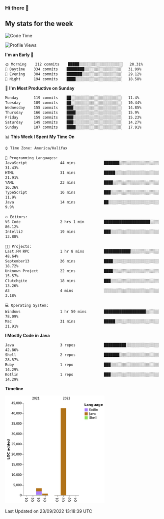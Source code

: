 ### Hi there 👋

## My stats for the week
<!--START_SECTION:waka-->
![Code Time](http://img.shields.io/badge/Code%20Time-398%20hrs%2024%20mins-blue)

![Profile Views](http://img.shields.io/badge/Profile%20Views-0-blue)

**I'm an Early 🐤** 

```text
🌞 Morning    212 commits    █████░░░░░░░░░░░░░░░░░░░░   20.31% 
🌆 Daytime    334 commits    ████████░░░░░░░░░░░░░░░░░   31.99% 
🌃 Evening    304 commits    ███████░░░░░░░░░░░░░░░░░░   29.12% 
🌙 Night      194 commits    ████░░░░░░░░░░░░░░░░░░░░░   18.58%

```
📅 **I'm Most Productive on Sunday** 

```text
Monday       119 commits    ██░░░░░░░░░░░░░░░░░░░░░░░   11.4% 
Tuesday      109 commits    ██░░░░░░░░░░░░░░░░░░░░░░░   10.44% 
Wednesday    155 commits    ███░░░░░░░░░░░░░░░░░░░░░░   14.85% 
Thursday     166 commits    ████░░░░░░░░░░░░░░░░░░░░░   15.9% 
Friday       159 commits    ███░░░░░░░░░░░░░░░░░░░░░░   15.23% 
Saturday     149 commits    ███░░░░░░░░░░░░░░░░░░░░░░   14.27% 
Sunday       187 commits    ████░░░░░░░░░░░░░░░░░░░░░   17.91%

```


📊 **This Week I Spent My Time On** 

```text
⌚︎ Time Zone: America/Halifax

💬 Programming Languages: 
JavaScript               44 mins             ███████░░░░░░░░░░░░░░░░░░   31.43% 
HTML                     31 mins             █████░░░░░░░░░░░░░░░░░░░░   21.91% 
YAML                     23 mins             ████░░░░░░░░░░░░░░░░░░░░░   16.36% 
TypeScript               16 mins             ███░░░░░░░░░░░░░░░░░░░░░░   11.9% 
Java                     14 mins             ██░░░░░░░░░░░░░░░░░░░░░░░   9.9%

🔥 Editors: 
VS Code                  2 hrs 1 min         █████████████████████░░░░   86.12% 
IntelliJ                 19 mins             ███░░░░░░░░░░░░░░░░░░░░░░   13.88%

🐱‍💻 Projects: 
Last.FM RPC              1 hr 8 mins         ████████████░░░░░░░░░░░░░   48.64% 
September13              26 mins             ████░░░░░░░░░░░░░░░░░░░░░   18.72% 
Unknown Project          22 mins             ████░░░░░░░░░░░░░░░░░░░░░   15.57% 
Clutchgite               18 mins             ███░░░░░░░░░░░░░░░░░░░░░░   13.26% 
A3                       4 mins              ░░░░░░░░░░░░░░░░░░░░░░░░░   3.18%

💻 Operating System: 
Windows                  1 hr 50 mins        ███████████████████░░░░░░   78.09% 
Mac                      31 mins             █████░░░░░░░░░░░░░░░░░░░░   21.91%

```

**I Mostly Code in Java** 

```text
Java                     3 repos             ██████████░░░░░░░░░░░░░░░   42.86% 
Shell                    2 repos             ███████░░░░░░░░░░░░░░░░░░   28.57% 
Ruby                     1 repo              ███░░░░░░░░░░░░░░░░░░░░░░   14.29% 
Kotlin                   1 repo              ███░░░░░░░░░░░░░░░░░░░░░░   14.29%

```


**Timeline**

![Chart not found](https://raw.githubusercontent.com/lyndseyy/lyndseyy/main/charts/bar_graph.png) 


 Last Updated on 23/09/2022 13:18:39 UTC
<!--END_SECTION:waka-->